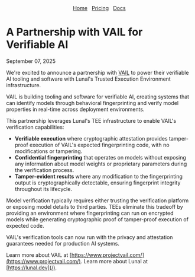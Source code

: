 <div align="center">
<nav>
<a href="/">Home</a>&nbsp;&nbsp;
<a href="/pricing.md">Pricing</a>&nbsp;&nbsp;
<a href="/docs/">Docs</a>
</nav>
</div>

# A Partnership with VAIL for Verifiable AI
September 07, 2025

We're excited to announce a partnership with [VAIL](https://www.projectvail.com/) to power their verifiable AI tooling and software with Lunal's Trusted Execution Environment infrastructure.

VAIL is building tooling and software for verifiable AI, creating systems that can identify models through behavioral fingerprinting and verify model properties in real-time across deployment environments.

This partnership leverages Lunal's TEE infrastructure to enable VAIL's verification capabilities:

* **Verifiable execution** where cryptographic attestation provides tamper-proof execution of VAIL's expected fingerprinting code, with no modifications or tampering.
* **Confidential fingerprinting** that operates on models without exposing any information about model weights or proprietary parameters during the verification process.
* **Tamper-evident results** where any modification to the fingerprinting output is cryptographically detectable, ensuring fingerprint integrity throughout its lifecycle.

Model verification typically requires either trusting the verification platform or exposing model details to third parties. TEEs eliminate this tradeoff by providing an environment where fingerprinting can run on encrypted models while generating cryptographic proof of tamper-proof execution of expected code.

VAIL's verification tools can now run with the privacy and attestation guarantees needed for production AI systems.

Learn more about VAIL at [https://www.projectvail.com/](https://www.projectvail.com/).
Learn more about Lunal at [https://lunal.dev](/).